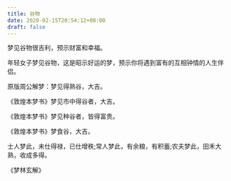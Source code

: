 ```yaml
---
title: 谷物
date: 2020-02-15T20:54:12+08:00
draft: false
---
```


梦见谷物很吉利，预示财富和幸福。

年轻女子梦见谷物，这是昭示好运的梦，预示你将遇到富有的互相钟情的人生伴侣。

原版周公解梦：梦见得熟谷，大吉。

《敦煌本梦书》梦见市中得谷者，大吉。

《敦煌本梦书》梦见种谷者，皆得富贵。

《敦煌本梦书》梦食谷，大吉。

士人梦此，未仕得禄，已仕增秩;常人梦此，有余粮，有积蓄;农夫梦此，田禾大熟，收成多得。

《梦林玄解》